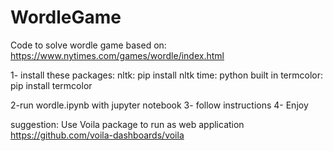 # WordleGame
Code to solve wordle game
based on: https://www.nytimes.com/games/wordle/index.html

1- install these packages:
nltk: pip install nltk
time: python built in
termcolor: pip install termcolor

2-run wordle.ipynb with jupyter notebook
3- follow instructions
4- Enjoy

suggestion: Use Voila package to run as web application
https://github.com/voila-dashboards/voila

